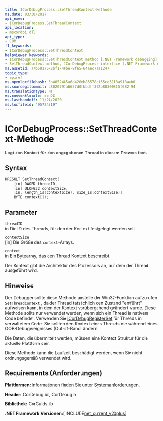 ```yaml
---
title: ICorDebugProcess::SetThreadContext-Methode
ms.date: 03/30/2017
api_name:
- ICorDebugProcess.SetThreadContext
api_location:
- mscordbi.dll
api_type:
- COM
f1_keywords:
- ICorDebugProcess::SetThreadContext
helpviewer_keywords:
- ICorDebugProcess::SetThreadContext method [.NET Framework debugging]
- SetThreadContext method, ICorDebugProcess interface [.NET Framework debugging]
ms.assetid: a7b50175-2bf1-40be-8f65-64aec7aa1247
topic_type:
- apiref
ms.openlocfilehash: 5b4052485a6d420eb83578d135ce51f8a918aab0
ms.sourcegitcommit: d8020797a6657d0fbbdff362b80300815f682f94
ms.translationtype: MT
ms.contentlocale: de-DE
ms.lasthandoff: 11/24/2020
ms.locfileid: "95724519"
---
```

# <a name="icordebugprocesssetthreadcontext-method"></a>ICorDebugProcess::SetThreadContext-Methode

Legt den Kontext für den angegebenen Thread in diesem Prozess fest.  
  
## <a name="syntax"></a>Syntax  
  
```cpp  
HRESULT SetThreadContext(  
    [in] DWORD threadID,  
    [in] ULONG32 contextSize,  
    [in, length_is(contextSize), size_is(contextSize)]  
    BYTE context[]);  
```  
  
## <a name="parameters"></a>Parameter  

 `threadID`  
 in Die ID des Threads, für den der Kontext festgelegt werden soll.  
  
 `contextSize`  
 [in] Die Größe des `context`-Arrays.  
  
 `context`  
 in Ein Bytearray, das den Thread Kontext beschreibt.  
  
 Der Kontext gibt die Architektur des Prozessors an, auf dem der Thread ausgeführt wird.  
  
## <a name="remarks"></a>Hinweise  

 Der Debugger sollte diese Methode anstelle der Win32-Funktion aufzurufen `SetThreadContext` , da der Thread tatsächlich den Zustand "entführt" aufweisen kann, in dem der Kontext vorübergehend geändert wurde. Diese Methode sollte nur verwendet werden, wenn sich ein Thread in nativem Code befindet. Verwenden Sie [ICorDebugRegisterSet](icordebugregisterset-interface.md) für Threads in verwaltetem Code. Sie sollten den Kontext eines Threads nie während eines OOB-Debugereignisses (Out-of-Band) ändern.  
  
 Die Daten, die übermittelt werden, müssen eine Kontext Struktur für die aktuelle Plattform sein.  
  
 Diese Methode kann die Laufzeit beschädigt werden, wenn Sie nicht ordnungsgemäß verwendet wird.  
  
## <a name="requirements"></a>Requirements (Anforderungen)  

 **Plattformen:** Informationen finden Sie unter [Systemanforderungen](../../get-started/system-requirements.md).  
  
 **Header:** CorDebug.idl, CorDebug.h  
  
 **Bibliothek:** CorGuids.lib  
  
 **.NET Framework Versionen:**[!INCLUDE[net_current_v20plus](../../../../includes/net-current-v20plus-md.md)]
